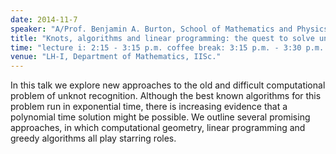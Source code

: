 ```yaml
---
date: 2014-11-7
speaker: "A/Prof. Benjamin A. Burton, School of Mathematics and Physics, The University of Queensland, Brisbane, Australia"
title: "Knots, algorithms and linear programming: the quest to solve unknot recognition in polynomial time"
time: "lecture i: 2:15 - 3:15 p.m. coffee break: 3:15 p.m. - 3:30 p.m. lecture ii: 3:30 - 4:30 p.m. high tea: 4:30 p.m." 
venue: "LH-I, Department of Mathematics, IISc."
---
```

In this talk we explore new approaches to the old and difficult
computational problem of unknot recognition.  Although the best known
algorithms for this problem run in exponential time, there is increasing
evidence that a polynomial time solution might be possible.  We outline
several promising approaches, in which computational geometry, linear
programming and greedy algorithms all play starring roles.
